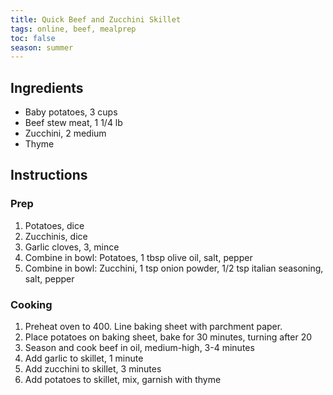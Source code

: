 ```yaml
---
title: Quick Beef and Zucchini Skillet
tags: online, beef, mealprep
toc: false
season: summer
---
```


## Ingredients
- Baby potatoes, 3 cups
- Beef stew meat, 1 1/4 lb
- Zucchini, 2 medium
- Thyme

## Instructions

### Prep
1. Potatoes, dice
2. Zucchinis, dice
3. Garlic cloves, 3, mince
4. Combine in bowl: Potatoes, 1 tbsp olive oil, salt, pepper
5. Combine in bowl: Zucchini, 1 tsp onion powder, 1/2 tsp italian seasoning, salt, pepper

### Cooking
1. Preheat oven to 400. Line baking sheet with parchment paper.
2. Place potatoes on baking sheet, bake for 30 minutes, turning after 20
4. Season and cook beef in oil, medium-high, 3-4 minutes
5. Add garlic to skillet, 1 minute
6. Add zucchini to skillet, 3 minutes
7. Add potatoes to skillet, mix, garnish with thyme